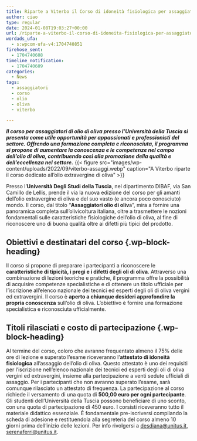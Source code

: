 ```yaml
---
title: Riparte a Viterbo il Corso di idoneità fisiologica per assaggiatori di oli vergini di oliva
author: ciao
type: regular
date: 2024-01-08T19:03:27+00:00
url: /riparte-a-viterbo-il-corso-di-idoneita-fisiologica-per-assaggiatori-di-oli-vergini-di-oliva/
wordads_ufa:
  - s:wpcom-ufa-v4:1704740851
firehose_sent:
  - 1704740608
timeline_notification:
  - 1704740609
categories:
  - News
tags:
  - assaggiatori
  - corso
  - olio
  - oliva
  - viterbo

---
```

_**Il corso per assaggiatori di olio di oliva presso l&#8217;Università della Tuscia si presenta come utile opportunità per appassionati e professionisti del settore. Offrendo una formazione completa e riconosciuta, il programma si propone di aumentare la conoscenza e le competenze nel campo dell&#8217;olio di oliva, contribuendo così alla promozione della qualità e dell&#8217;eccellenza nel settore.**_
{{< figure src="images/wp-content/uploads/2022/09/viterbo-assaggi.webp" caption="A Viterbo riparte il corso dedicato all&#8217;olio extravergine di oliva" >}}
 

Presso l&#8217;**Università Degli Studi della Tuscia**, nel dipartimento DIBAF, via San Camillo de Lellis, prende il via la nuova edizione del corso per gli amanti dell&#8217;olio extravergine di oliva e del suo vasto (e ancora poco conosciuto) mondo. Il corso, dal titolo &#8220;**Assaggiatori olio di oliv**a&#8221;, mira a fornire una panoramica completa sull&#8217;olivicoltura italiana, oltre a trasmettere le nozioni fondamentali sulle caratteristiche fisiologiche dell&#8217;olio di oliva, al fine di riconoscere uno di buona qualità oltre ai difetti più tipici del prodotto.

## Obiettivi e destinatari del corso {.wp-block-heading}

Il corso si propone di preparare i partecipanti a riconoscere le **caratteristiche di tipicità, i pregi e i difetti degli oli di oliva**. Attraverso una combinazione di lezioni teoriche e pratiche, il programma offre la possibilità di acquisire competenze specialistiche e di ottenere un titolo ufficiale per l&#8217;iscrizione all&#8217;elenco nazionale dei tecnici ed esperti degli oli di oliva vergini ed extravergini. Il corso è **aperto a chiunque desideri approfondire la propria conoscenza** sull&#8217;olio di oliva. L&#8217;obiettivo è fornire una formazione specialistica e riconosciuta ufficialmente.

## Titoli rilasciati e costo di partecipazione {.wp-block-heading}

Al termine del corso, coloro che avranno frequentato almeno il 75% delle ore di lezione e superato l&#8217;esame riceveranno l&#8217;**attestato di idoneità fisiologica** all&#8217;assaggio dell&#8217;olio di oliva. Questo attestato è uno dei requisiti per l&#8217;iscrizione nell&#8217;elenco nazionale dei tecnici ed esperti degli oli di oliva vergini ed extravergini, insieme alla partecipazione a venti sedute ufficiali di assaggio. Per i partecipanti che non avranno superato l&#8217;esame, sarà comunque rilasciato un attestato di frequenza. La partecipazione al corso richiede il versamento di una quota di **500,00 euro per ogni partecipante**. Gli studenti dell&#8217;Università della Tuscia possono beneficiare di uno sconto, con una quota di partecipazione di 450 euro. I corsisti riceveranno tutto il materiale didattico essenziale. È fondamentale pre-iscriversi compilando la scheda di adesione e restituendola alla segreteria del corso almeno 10 giorni prima dell&#8217;inizio delle lezioni. Per info rivolgersi a desdiana@unitus.it, serenaferri@unitus.it.